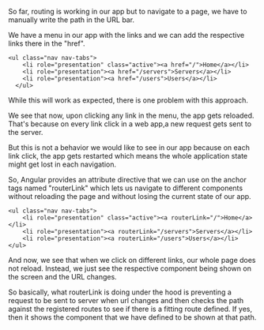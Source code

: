 So far, routing is working in our app but to navigate to a page, we have to manually write the path in the URL bar.

We have a menu in our app with the <a> links and we can add the respective links there in the "href".

    <ul class="nav nav-tabs">
        <li role="presentation" class="active"><a href="/">Home</a></li>
        <li role="presentation"><a href="/servers">Servers</a></li>
        <li role="presentation"><a href="/users">Users</a></li>
      </ul>

While this will work as expected, there is one problem with this approach.

We see that now, upon clicking any link in the menu, the app gets reloaded. That's because on every link click in a web app,a new request gets sent to the server.

But this is not a behavior we would like to see in our app because on each link click, the app gets restarted which means the whole application state might get lost in each navigation.

So, Angular provides an attribute directive that we can use on the anchor tags named "routerLink" which lets us navigate to different components without reloading the page and without losing the current state of our app.


    <ul class="nav nav-tabs">
        <li role="presentation" class="active"><a routerLink="/">Home</a></li>
        <li role="presentation"><a routerLink="/servers">Servers</a></li>
        <li role="presentation"><a routerLink="/users">Users</a></li>
    </ul>

And now, we see that when we click on different links, our whole page does not reload. Instead, we just see the respective component being shown on the screen and the URL changes.

So basically, what routerLink is doing under the hood is preventing a request to be sent to server when url changes and then checks the path against the registered routes to see if there is a fitting route defined. If yes, then it shows the component that we have defined to be shown at that path.
